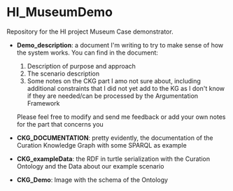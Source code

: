 # HI_MuseumDemo
Repository for the HI project Museum Case demonstrator.

* **Demo_description**: a document I'm writing to try to make sense of how the system works. You can find in the document:

    1. Description of purpose and approach
    2. The scenario description
    3. Some notes on the CKG part I amo not sure about, including additional constraints that I did not yet add to the KG as I don't know if they are needed/can be processed by the Argumentation Framework

    Please feel free to modify and send me feedback or add your own notes for the part that concerns you

* **CKG_DOCUMENTATION**: pretty evidently, the documentation of the Curation Knowledge Graph with some SPARQL as example
* **CKG_exampleData**: the RDF in turtle serialization with the Curation Ontology and the Data about our example scenario
* **CKG_Demo**: Image with the schema of the Ontology
